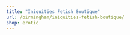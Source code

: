 ```yaml
---
title: "Iniquities Fetish Boutique"
url: /birmingham/iniquities-fetish-boutique/
shop: erotic
---
```

